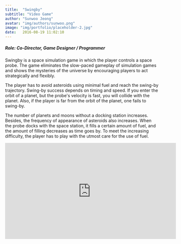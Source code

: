 ```yaml
---
title:  "Swingby"
subtitle: "Video Game"
author: "Sunwoo Jeong"
avatar: "img/authors/sunwoo.png"
image: "img/portfolio/placeholder-2.jpg"
date:   2016-08-19 11:02:10
---
```


##### Role: Co-Director, Game Designer / Programmer

Swingby is a space simulation game in which the player controls a space probe. The game eliminates the slow-paced gameplay of simulation games and shows the mysteries of the universe by encouraging players to act strategically and flexibly.

The player has to avoid asteroids using minimal fuel and reach the swing-by trajectory. Swing-by success depends on timing and speed. If you enter the orbit of a planet, but the probe's velocity is fast, you will collide with the planet. Also, if the player is far from the orbit of the planet, one fails to swing-by.

The number of planets and moons without a docking station increases. Besides, the frequency of appearance of asteroids also increases. When the probe docks with the space station, it fills a certain amount of fuel, and the amount of filling decreases as time goes by. To meet the increasing difficulty, the player has to play with the utmost care for the use of fuel.

<iframe width="560" height="315" src="https://www.youtube.com/embed/axUCr8059Tc" frameborder="0" allow="accelerometer; autoplay; encrypted-media; gyroscope; picture-in-picture" allowfullscreen></iframe>

